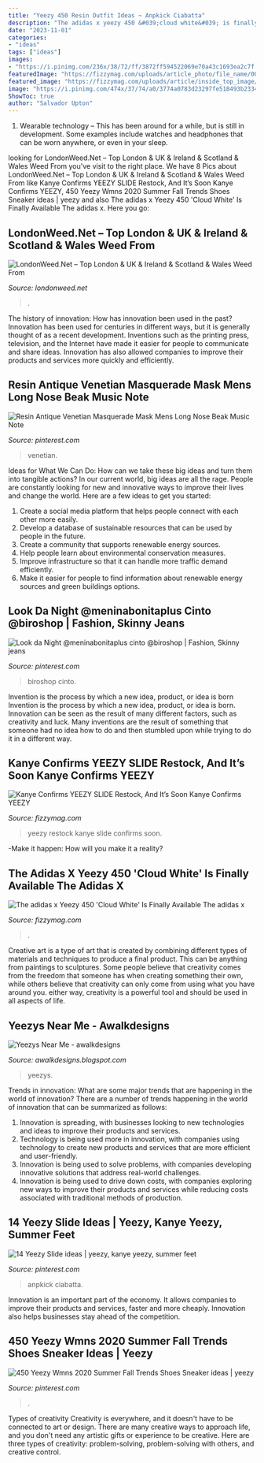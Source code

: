 ```yaml
---
title: "Yeezy 450 Resin Outfit Ideas ~ Anpkick Ciabatta"
description: "The adidas x yeezy 450 &#039;cloud white&#039; is finally available the adidas x"
date: "2023-11-01"
categories:
- "ideas"
tags: ["ideas"]
images:
- "https://i.pinimg.com/236x/38/72/ff/3872ff594522069e70a43c1693ea2c7f.jpg"
featuredImage: "https://fizzymag.com/uploads/article_photo/file_name/00eda3c0-6cb0-49c0-8d43-bc6ccfd499d5/adidas-kanye-west-yeezy-slide-slippers-off-white-olive-green-brown-restock-release-date-1.jpg"
featured_image: "https://fizzymag.com/uploads/article/inside_top_image/56aba953-b82a-4838-826d-d1678f981109/yeezy-adidas-cloud-white.jpg"
image: "https://i.pinimg.com/474x/37/74/a0/3774a0783d23297fe518493b23348ba1.jpg"
ShowToc: true
author: "Salvador Upton"
---
```



1. Wearable technology – This has been around for a while, but is still in development. Some examples include watches and headphones that can be worn anywhere, or even in your sleep.

	

		
looking for LondonWeed.Net – Top London &amp; UK &amp; Ireland &amp; Scotland &amp; Wales Weed From you've visit to the right place. We have 8 Pics about LondonWeed.Net – Top London &amp; UK &amp; Ireland &amp; Scotland &amp; Wales Weed From like Kanye Confirms YEEZY SLIDE Restock, And It’s Soon Kanye Confirms YEEZY, 450 Yeezy Wmns 2020 Summer Fall Trends Shoes Sneaker ideas | yeezy and also The adidas x Yeezy 450 &#039;Cloud White&#039; Is Finally Available The adidas x. Here you go:
		
    
## LondonWeed.Net – Top London &amp; UK &amp; Ireland &amp; Scotland &amp; Wales Weed From

<img loading=lazy src="http://comprarmarihuanamadrid.es/wp-content/uploads/2021/02/Diseno-sin-titulo-2021-02-18T205049.895.jpg" onerror="this.onerror=null;this.src='https://tse3.mm.bing.net/th?id=OIP.PEZAY99XenRrvvDhMxeF7AAAAA&amp;pid=15.1';" alt="LondonWeed.Net – Top London &amp; UK &amp; Ireland &amp; Scotland &amp; Wales Weed From">

_Source: londonweed.net_

>. 

	

The history of innovation: How has innovation been used in the past?
Innovation has been used for centuries in different ways, but it is generally thought of as a recent development. Inventions such as the printing press, television, and the Internet have made it easier for people to communicate and share ideas. Innovation has also allowed companies to improve their products and services more quickly and efficiently.

    
## Resin Antique Venetian Masquerade Mask Mens Long Nose Beak Music Note

<img loading=lazy src="https://i.pinimg.com/originals/73/46/5d/73465df59b9a8a719042e5689a846262.jpg" onerror="this.onerror=null;this.src='https://tse3.mm.bing.net/th?id=OIP.9zGuIkSEBLBL46PrDRcXiwHaHa&amp;pid=15.1';" alt="Resin Antique Venetian Masquerade Mask Mens Long Nose Beak Music Note">

_Source: pinterest.com_

>venetian. 

	

Ideas for What We Can Do: How can we take these big ideas and turn them into tangible actions?
In our current world, big ideas are all the rage. People are constantly looking for new and innovative ways to improve their lives and change the world. Here are a few ideas to get you started: 
1. Create a social media platform that helps people connect with each other more easily. 
2. Develop a database of sustainable resources that can be used by people in the future. 
3. Create a community that supports renewable energy sources. 
4. Help people learn about environmental conservation measures. 
5. Improve infrastructure so that it can handle more traffic demand efficiently. 
6. Make it easier for people to find information about renewable energy sources and green buildings options.

    
## Look Da Night @meninabonitaplus Cinto @biroshop | Fashion, Skinny Jeans

<img loading=lazy src="https://i.pinimg.com/originals/00/40/f7/0040f7b223a2b86ddc99340100ae3f85.jpg" onerror="this.onerror=null;this.src='https://tse3.mm.bing.net/th?id=OIP.S1QACmy3tb922TWPWMRamAHaHa&amp;pid=15.1';" alt="Look da Night @meninabonitaplus cinto @biroshop | Fashion, Skinny jeans">

_Source: pinterest.com_

>biroshop cinto. 

	

Invention is the process by which a new idea, product, or idea is born
Invention is the process by which a new idea, product, or idea is born. Innovation can be seen as the result of many different factors, such as creativity and luck. Many inventions are the result of something that someone had no idea how to do and then stumbled upon while trying to do it in a different way.

    
## Kanye Confirms YEEZY SLIDE Restock, And It’s Soon Kanye Confirms YEEZY

<img loading=lazy src="https://fizzymag.com/uploads/article_photo/file_name/00eda3c0-6cb0-49c0-8d43-bc6ccfd499d5/adidas-kanye-west-yeezy-slide-slippers-off-white-olive-green-brown-restock-release-date-1.jpg" onerror="this.onerror=null;this.src='https://tse3.mm.bing.net/th?id=OIP.GmTyDoSyT1JNLW1YNHBeFAHaE8&amp;pid=15.1';" alt="Kanye Confirms YEEZY SLIDE Restock, And It’s Soon Kanye Confirms YEEZY">

_Source: fizzymag.com_

>yeezy restock kanye slide confirms soon. 

	

-Make it happen: How will you make it a reality?

    
## The Adidas X Yeezy 450 &#039;Cloud White&#039; Is Finally Available The Adidas X

<img loading=lazy src="https://fizzymag.com/uploads/article/inside_top_image/56aba953-b82a-4838-826d-d1678f981109/yeezy-adidas-cloud-white.jpg" onerror="this.onerror=null;this.src='https://tse2.mm.bing.net/th?id=OIP.1ZpHe9O78i_QMwdCCUWVeQHaD6&amp;pid=15.1';" alt="The adidas x Yeezy 450 &#039;Cloud White&#039; Is Finally Available The adidas x">

_Source: fizzymag.com_

>. 

	

Creative art is a type of art that is created by combining different types of materials and techniques to produce a final product. This can be anything from paintings to sculptures. Some people believe that creativity comes from the freedom that someone has when creating something their own, while others believe that creativity can only come from using what you have around you. either way, creativity is a powerful tool and should be used in all aspects of life.

    
## Yeezys Near Me - Awalkdesigns

<img loading=lazy src="https://i.pinimg.com/originals/1e/d0/46/1ed0462d664107ea0f30a0fc0f8408ed.jpg" onerror="this.onerror=null;this.src='https://tse4.mm.bing.net/th?id=OIP.UHS95h5MQZ9rR7wWpuaaRQAAAA&amp;pid=15.1';" alt="Yeezys Near Me - awalkdesigns">

_Source: awalkdesigns.blogspot.com_

>yeezys. 

	

Trends in innovation: What are some major trends that are happening in the world of innovation?
There are a number of trends happening in the world of innovation that can be summarized as follows: 
1. Innovation is spreading, with businesses looking to new technologies and ideas to improve their products and services. 
2. Technology is being used more in innovation, with companies using technology to create new products and services that are more efficient and user-friendly. 
3. Innovation is being used to solve problems, with companies developing innovative solutions that address real-world challenges. 
4. Innovation is being used to drive down costs, with companies exploring new ways to improve their products and services while reducing costs associated with traditional methods of production.

    
## 14 Yeezy Slide Ideas | Yeezy, Kanye Yeezy, Summer Feet

<img loading=lazy src="https://i.pinimg.com/474x/37/74/a0/3774a0783d23297fe518493b23348ba1.jpg" onerror="this.onerror=null;this.src='https://tse1.mm.bing.net/th?id=OIP.p0fUjLT4fRJ54gVn8dC_mQAAAA&amp;pid=15.1';" alt="14 Yeezy Slide ideas | yeezy, kanye yeezy, summer feet">

_Source: pinterest.com_

>anpkick ciabatta. 

	

Innovation is an important part of the economy. It allows companies to improve their products and services, faster and more cheaply. Innovation also helps businesses stay ahead of the competition. 

    
## 450 Yeezy Wmns 2020 Summer Fall Trends Shoes Sneaker Ideas | Yeezy

<img loading=lazy src="https://i.pinimg.com/236x/38/72/ff/3872ff594522069e70a43c1693ea2c7f.jpg" onerror="this.onerror=null;this.src='https://tse1.mm.bing.net/th?id=OIP.G8voQFs_PlGPyhIegHdnFgAAAA&amp;pid=15.1';" alt="450 Yeezy Wmns 2020 Summer Fall Trends Shoes Sneaker ideas | yeezy">

_Source: pinterest.com_

>. 

	

Types of creativity
Creativity is everywhere, and it doesn't have to be connected to art or design. There are many creative ways to approach life, and you don't need any artistic gifts or experience to be creative. Here are three types of creativity: problem-solving, problem-solving with others, and creative control.

